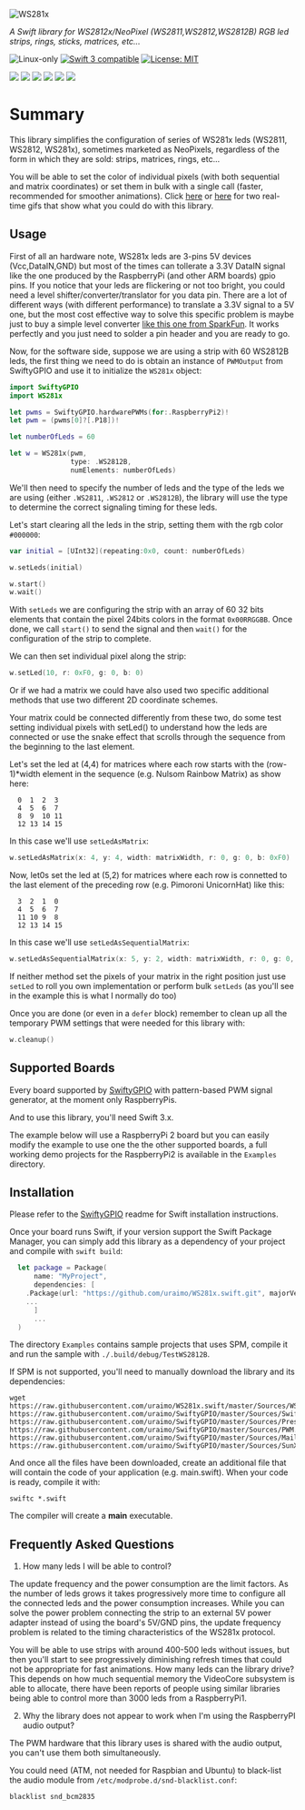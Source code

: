 ![WS281x](https://github.com/uraimo/WS281x.swift/raw/master/logo.png)

*A Swift library for WS2812x/NeoPixel (WS2811,WS2812,WS2812B) RGB led strips, rings, sticks, matrices, etc...*

<p>
<img src="https://img.shields.io/badge/os-linux-green.svg?style=flat" alt="Linux-only" />
<a href="https://developer.apple.com/swift"><img src="https://img.shields.io/badge/swift3-compatible-4BC51D.svg?style=flat" alt="Swift 3 compatible" /></a>
<a href="https://raw.githubusercontent.com/uraimo/WS281x.swift/master/LICENSE"><img src="http://img.shields.io/badge/license-MIT-blue.svg?style=flat" alt="License: MIT" /></a>
</p>

<p>
<img src="https://github.com/uraimo/SwiftyGPIO/raw/master/images/led1.gif" />
<img src="https://github.com/uraimo/SwiftyGPIO/raw/master/images/led2.gif" />
<img src="https://github.com/uraimo/SwiftyGPIO/raw/master/images/led3.gif" />
<img src="https://github.com/uraimo/SwiftyGPIO/raw/master/images/led1.gif" />
<img src="https://github.com/uraimo/SwiftyGPIO/raw/master/images/led2.gif" />
<img src="https://github.com/uraimo/SwiftyGPIO/raw/master/images/led3.gif" />
</p>

# Summary

This library simplifies the configuration of series of WS281x leds (WS2811, WS2812, WS281x), sometimes marketed as NeoPixels, regardless of the form in which they are sold: strips, matrices, rings, etc...

You will be able to set the color of individual pixels (with both sequential and matrix coordinates) or set them in bulk with a single call (faster, recommended for smoother animations). Click [here](https://fat.gfycat.com/HospitableFickleJoey.gif) or [here](https://giant.gfycat.com/UltimateAgileBeardeddragon.gif) for two real-time gifs that show what you could do with this library.

## Usage

First of all an hardware note, WS281x leds are 3-pins 5V devices (Vcc,DataIN,GND) but most of the times can tollerate a 3.3V DataIN signal like the one produced by the RaspberryPi (and other ARM boards) gpio pins. If you notice that your leds are flickering or not too bright, you could need a level shifter/converter/translator for you data pin. There are a lot of different ways (with different performance) to translate a 3.3V signal to a 5V one, but the most cost effective way to solve this specific problem is maybe just to buy a simple level converter [like this one from SparkFun](https://www.sparkfun.com/products/12009). It works perfectly and you just need to solder a pin header and you are ready to go.

Now, for the software side, suppose we are using a strip with 60 WS2812B leds, the first thing we need to do is obtain an instance of `PWMOutput` from SwiftyGPIO and use it to initialize the `WS281x` object:

```swift
import SwiftyGPIO
import WS281x

let pwms = SwiftyGPIO.hardwarePWMs(for:.RaspberryPi2)!
let pwm = (pwms[0]?[.P18])!

let numberOfLeds = 60

let w = WS281x(pwm, 
               type: .WS2812B,
               numElements: numberOfLeds)
```

We'll then need to specify the number of leds and the type of the leds we are using (either `.WS2811`, `.WS2812` or `.WS2812B`), the library will use the type to determine the correct signaling timing for these leds.

Let's start clearing all the leds in the strip, setting them with the rgb color `#000000`:

```swift
var initial = [UInt32](repeating:0x0, count: numberOfLeds)

w.setLeds(initial)

w.start()
w.wait()
```

With `setLeds` we are configuring the strip with an array of 60 32 bits elements that contain the pixel 24bits colors in the format `0x00RRGGBB`. Once done, we call `start()` to send the signal and then `wait()` for the configuration of the strip to complete.

We can then set individual pixel along the strip:

```swift
w.setLed(10, r: 0xF0, g: 0, b: 0)
```

Or if we had a matrix we could have also used two specific additional methods that use two different 2D coordinate schemes.

Your matrix could be connected differently from these two, do some test setting individual pixels with setLed() to understand how the leds are connected or use the snake effect that scrolls through the sequence from the beginning to the last element.

Let's set the led at (4,4) for matrices where each row starts with the (row-1)*width element in the sequence (e.g. Nulsom Rainbow Matrix) as show here:
```
  0  1  2  3
  4  5  6  7
  8  9  10 11
  12 13 14 15
```

In this case we'll use `setLedAsMatrix`:

```swift
w.setLedAsMatrix(x: 4, y: 4, width: matrixWidth, r: 0, g: 0, b: 0xF0)
```

Now, let0s set the led at (5,2) for matrices where each row is connetted to the last element of the preceding row (e.g. Pimoroni UnicornHat) like this:
```
  3  2  1  0
  4  5  6  7
  11 10 9  8
  12 13 14 15
```

In this case we'll use `setLedAsSequentialMatrix`:

```swift
w.setLedAsSequentialMatrix(x: 5, y: 2, width: matrixWidth, r: 0, g: 0, b: 0xF0)
```

If neither method set the pixels of your matrix in the right position just use `setLed` to roll you own implementation or perform bulk `setLeds` (as you'll see in the example this is what I normally do too)

Once you are done (or even in a `defer` block) remember to clean up all the temporary PWM settings that were needed for this library with:

```swift
w.cleanup()
```

## Supported Boards

Every board supported by [SwiftyGPIO](https://github.com/uraimo/SwiftyGPIO) with pattern-based PWM signal generator, at the moment only RaspberryPis.

And to use this library, you'll need Swift 3.x.

The example below will use a RaspberryPi 2 board but you can easily modify the example to use one the the other supported boards, a full working demo projects for the RaspberryPi2 is available in the `Examples` directory.

## Installation

Please refer to the [SwiftyGPIO](https://github.com/uraimo/SwiftyGPIO) readme for Swift installation instructions.

Once your board runs Swift, if your version support the Swift Package Manager, you can simply add this library as a dependency of your project and compile with `swift build`:

```swift
  let package = Package(
      name: "MyProject",
      dependencies: [
    .Package(url: "https://github.com/uraimo/WS281x.swift.git", majorVersion: 1),
    ...
      ]
      ...
  ) 
```

The directory `Examples` contains sample projects that uses SPM, compile it and run the sample with `./.build/debug/TestWS2812B`.

If SPM is not supported, you'll need to manually download the library and its dependencies: 

    wget https://raw.githubusercontent.com/uraimo/WS281x.swift/master/Sources/WS281x.swift https://raw.githubusercontent.com/uraimo/SwiftyGPIO/master/Sources/SwiftyGPIO.swift https://raw.githubusercontent.com/uraimo/SwiftyGPIO/master/Sources/Presets.swift https://raw.githubusercontent.com/uraimo/SwiftyGPIO/master/Sources/PWM.swift https://raw.githubusercontent.com/uraimo/SwiftyGPIO/master/Sources/Mailbox.swift  https://raw.githubusercontent.com/uraimo/SwiftyGPIO/master/Sources/SunXi.swift  

And once all the files have been downloaded, create an additional file that will contain the code of your application (e.g. main.swift). When your code is ready, compile it with:

    swiftc *.swift

The compiler will create a **main** executable.

## Frequently Asked Questions

1. How many leds I will be able to control?

The update frequency and the power consumption are the limit factors. As the number of leds grows it takes progressively more time to configure all the connected leds and the power consumption increases. While you can solve the power problem connecting the strip to an external 5V power adapter instead of using the board's 5V/GND pins, the update frequency problem is related to the timing characteristics of the WS281x protocol.

You will be able to use strips with around 400-500 leds without issues, but then you'll start to see progressively diminishing refresh times that could not be appropriate for fast animations. How many leds can the library drive? This depends on how much sequential memory the VideoCore subsystem is able to allocate, there have been reports of people using similar libraries being able to control more than 3000 leds from a RaspberryPi1.

2. Why the library does not appear to work when I'm using the RaspberryPI audio output?

The PWM hardware that this library uses is shared with the audio output, you can't use them both simultaneously.

You could need (ATM, not needed for Raspbian and Ubuntu) to black-list the audio module from `/etc/modprobe.d/snd-blacklist.conf`:

    blacklist snd_bcm2835
